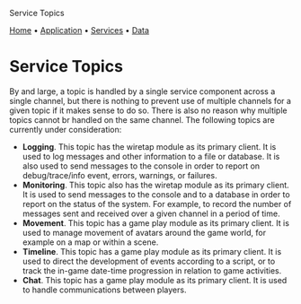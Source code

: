 


Service Topics




[Home](./app_help.html) •
 [Application](./app_arch.html) •
 [Services](./svc_arch.html) •
 [Data](./data_arch.html)


# Service Topics
By and large, a topic is handled by a single service component across a single channel, but there is nothing to prevent use of multiple channels for a given topic if it makes sense to do so.
 There is also no reason why multiple topics cannot br handled on the same channel.
 The following topics are currently under consideration:
 * **Logging**. This topic has the wiretap module as its primary client. It is used to log messages and other information to a file or database. It is also used to send messages to the console in order to report on debug/trace/info event, errors, warnings, or failures.
 * **Monitoring**. This topic also has the wiretap module as its primary client. It is used to send messages to the console and to a database in order to report on the status of the system. For example, to record the number of messages sent and received over a given channel in a period of time.
 * **Movement**. This topic has a game play module as its primary client. It is used to manage movement of avatars around the game world, for example on a map or within a scene.
 * **Timeline**. This topic has a game play module as its primary client. It is used to direct the development of events according to a script, or to track the in-game date-time progression in relation to game activities.
 * **Chat**. This topic has a game play module as its primary client. It is used to handle communications between players.




